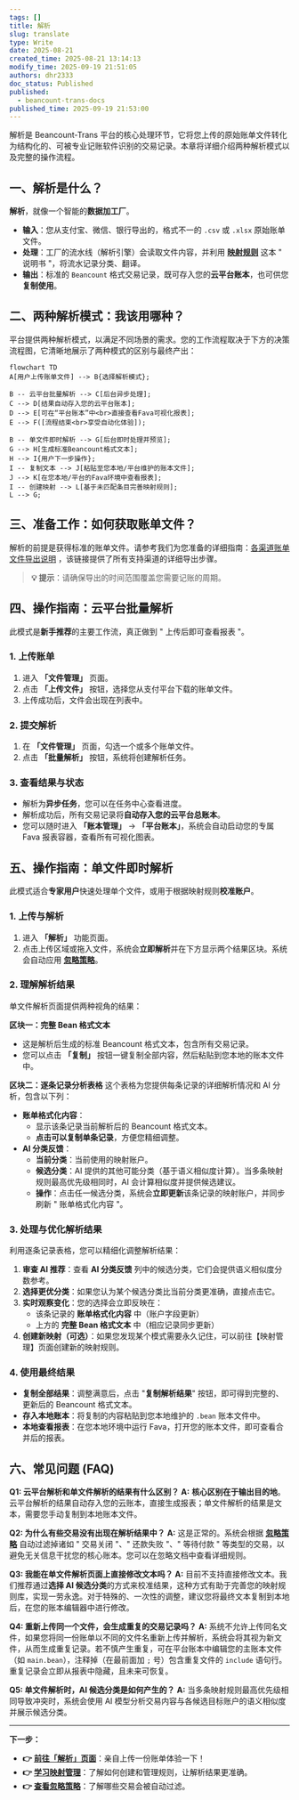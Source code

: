 ```yaml
---
tags: []
title: 解析
slug: translate
type: Write
date: 2025-08-21
created_time: 2025-08-21 13:14:13
modify_time: 2025-09-19 21:51:05
authors: dhr2333
doc_status: Published
published:
  - beancount-trans-docs
published_time: 2025-09-19 21:53:00
---
```

解析是 Beancount-Trans 平台的核心处理环节，它将您上传的原始账单文件转化为结构化的、可被专业记账软件识别的交易记录。本章将详细介绍两种解析模式以及完整的操作流程。

## 一、解析是什么？

**解析**，就像一个智能的**数据加工厂**。

- **输入**：您从支付宝、微信、银行导出的，格式不一的 `.csv` 或 `.xlsx` 原始账单文件。
- **处理**：工厂的流水线（解析引擎）会读取文件内容，并利用 **[映射规则](https://trans.dhr2333.cn/docs/%E7%94%A8%E6%88%B7%E6%8C%87%E5%8D%97/mapping)** 这本 " 说明书 "，将流水记录分类、翻译。
- **输出**：标准的 `Beancount` 格式交易记录，既可存入您的**云平台账本**，也可供您**复制使用**。

## 二、两种解析模式：我该用哪种？

平台提供两种解析模式，以满足不同场景的需求。您的工作流程取决于下方的决策流程图，它清晰地展示了两种模式的区别与最终产出：

```mermaid
flowchart TD
A[用户上传账单文件] --> B{选择解析模式};

B -- 云平台批量解析 --> C[后台异步处理];
C --> D[结果自动存入您的云平台账本];
D --> E[可在“平台账本”中<br>直接查看Fava可视化报表];
E --> F([流程结束<br>享受自动化体验]);

B -- 单文件即时解析 --> G[后台即时处理并预览];
G --> H[生成标准Beancount格式文本];
H --> I{用户下一步操作};
I -- 复制文本 --> J[粘贴至您本地/平台维护的账本文件];
J --> K[在您本地/平台的Fava环境中查看报表];
I -- 创建映射 --> L[基于未匹配条目完善映射规则];
L --> G;
```

## 三、准备工作：如何获取账单文件？

解析的前提是获得标准的账单文件。请参考我们为您准备的详细指南：[各渠道账单文件导出说明](https://trans.dhr2333.cn/docs/blog/2024/08/22/%E8%B4%A6%E5%8D%95%E5%AF%BC%E5%87%BA%E5%8F%8A%E6%9F%A5%E7%9C%8B%E6%96%B9%E6%B3%95) ，该链接提供了所有支持渠道的详细导出步骤。

> **💡 提示**：请确保导出的时间范围覆盖您需要记账的周期。

## 四、操作指南：云平台批量解析

此模式是**新手推荐**的主要工作流，真正做到 " 上传后即可查看报表 "。

### 1. 上传账单

1. 进入 **「文件管理」** 页面。
2. 点击 **「上传文件」** 按钮，选择您从支付平台下载的账单文件。
3. 上传成功后，文件会出现在列表中。

### 2. 提交解析

1. 在 **「文件管理」** 页面，勾选一个或多个账单文件。
2. 点击 **「批量解析」** 按钮，系统将创建解析任务。

### 3. 查看结果与状态

- 解析为**异步任务**，您可以在任务中心查看进度。
- 解析成功后，所有交易记录将**自动存入您的云平台总账本**。
- 您可以随时进入 **「账本管理」** -> **「平台账本」**，系统会自动启动您的专属 Fava 报表容器，查看所有可视化图表。

## 五、操作指南：单文件即时解析

此模式适合**专家用户**快速处理单个文件，或用于根据映射规则**校准账户**。

### 1. 上传与解析

1. 进入 **「解析」** 功能页面。
2. 点击上传区域或拖入文件，系统会**立即解析**并在下方显示两个结果区块。系统会自动应用 **[忽略策略](https://trans.dhr2333.cn/docs/%E7%94%A8%E6%88%B7%E6%8C%87%E5%8D%97/ignore)**。

### 2. 理解解析结果

单文件解析页面提供两种视角的结果：

**区块一：完整 Bean 格式文本**

- 这是解析后生成的标准 Beancount 格式文本，包含所有交易记录。
- 您可以点击 **「复制」** 按钮一键复制全部内容，然后粘贴到您本地的账本文件中。

**区块二：逐条记录分析表格**
这个表格为您提供每条记录的详细解析情况和 AI 分析，包含以下列：

- **账单格式化内容**：
  - 显示该条记录当前解析后的 Beancount 格式文本。
  - **点击可以复制单条记录**，方便您精细调整。
- **AI 分类反馈**：
  - **当前分类**：当前使用的映射账户。
  - **候选分类**：AI 提供的其他可能分类（基于语义相似度计算）。当多条映射规则最高优先级相同时，AI 会计算相似度并提供候选建议。
  - **操作**：点击任一候选分类，系统会**立即更新**该条记录的映射账户，并同步刷新 " 账单格式化内容 "。

### 3. 处理与优化解析结果

利用逐条记录表格，您可以精细化调整解析结果：

1. **审查 AI 推荐**：查看 **AI 分类反馈** 列中的候选分类，它们会提供语义相似度分数参考。
2. **选择更优分类**：如果您认为某个候选分类比当前分类更准确，直接点击它。
3. **实时观察变化**：您的选择会立即反映在：
    - 该条记录的 **账单格式化内容** 中（账户字段更新）
    - 上方的 **完整 Bean 格式文本** 中（相应记录同步更新）
4. **创建新映射（可选）**：如果您发现某个模式需要永久记住，可以前往【映射管理】页面创建新的映射规则。

### 4. 使用最终结果

- **复制全部结果**：调整满意后，点击 "**复制解析结果**" 按钮，即可得到完整的、更新后的 Beancount 格式文本。
- **存入本地账本**：将复制的内容粘贴到您本地维护的 `.bean` 账本文件中。
- **本地查看报表**：在您本地环境中运行 Fava，打开您的账本文件，即可查看合并后的报表。

## 六、常见问题 (FAQ)

**Q1: 云平台解析和单文件解析的结果有什么区别？**
**A:** **核心区别在于输出目的地**。云平台解析的结果自动存入您的云账本，直接生成报表；单文件解析的结果是文本，需要您手动复制到本地账本文件。

**Q2: 为什么有些交易没有出现在解析结果中？**
**A:** 这是正常的。系统会根据 **[忽略策略](https://trans.dhr2333.cn/docs/%E7%94%A8%E6%88%B7%E6%8C%87%E5%8D%97/ignore)** 自动过滤掉诸如 " 交易关闭 "、" 还款失败 "、" 等待付款 " 等类型的交易，以避免无关信息干扰您的核心账本。您可以在忽略文档中查看详细规则。

**Q3: 我能在单文件解析页面上直接修改文本吗？**
**A:** 目前不支持直接修改文本。我们推荐通过**选择 AI 候选分类**的方式来校准结果，这种方式有助于完善您的映射规则库，实现一劳永逸。对于特殊的、一次性的调整，建议您将最终文本复制到本地后，在您的账本编辑器中进行修改。

**Q4: 重新上传同一个文件，会生成重复的交易记录吗？**
**A:** 系统不允许上传同名文件，如果您将同一份账单以不同的文件名重新上传并解析，系统会将其视为新文件，从而生成重复记录。若不慎产生重复，可在平台账本中编辑您的主账本文件（如 `main.bean`），注释掉（在最前面加 `;` 号）包含重复文件的 `include` 语句行。重复记录会立即从报表中隐藏，且未来可恢复。

**Q5: 单文件解析时，AI 候选分类是如何产生的？**
**A:** 当多条映射规则最高优先级相同导致冲突时，系统会使用 AI 模型分析交易内容与各候选目标账户的语义相似度并展示候选分类。

---

**下一步：**

- **👉 [前往「解析」页面](https://trans.dhr2333.cn/trans)**：亲自上传一份账单体验一下！
- **👉 [学习映射管理](https://trans.dhr2333.cn/docs/%E7%94%A8%E6%88%B7%E6%8C%87%E5%8D%97/mapping)**：了解如何创建和管理规则，让解析结果更准确。
- **👉 [查看忽略策略](https://trans.dhr2333.cn/docs/%E7%94%A8%E6%88%B7%E6%8C%87%E5%8D%97/ignore)**：了解哪些交易会被自动过滤。
